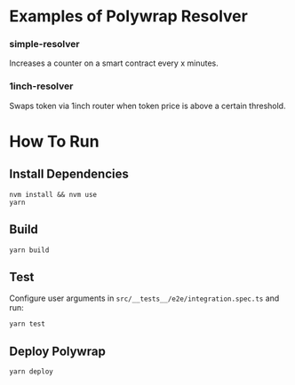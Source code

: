# Examples of Polywrap Resolver

### simple-resolver

Increases a counter on a smart contract every x minutes.

### 1inch-resolver

Swaps token via 1inch router when token price is above a certain threshold.

# How To Run

## Install Dependencies

`nvm install && nvm use`  
`yarn`

## Build

`yarn build`

## Test

Configure user arguments in `src/__tests__/e2e/integration.spec.ts` and run:

`yarn test`

## Deploy Polywrap

`yarn deploy`
